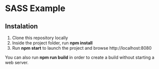 # SASS Example

## Instalation

1. Clone this repository locally
2. Inside the project folder, run __npm install__
3. Run __npm start__ to launch the project and browse http://localhost:8080

You can also run __npm run build__ in order to create a build without starting a web server.

